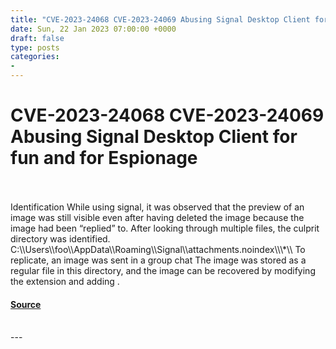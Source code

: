 ```yaml
---
title: "CVE-2023-24068 CVE-2023-24069 Abusing Signal Desktop Client for fun and for Espionage"
date: Sun, 22 Jan 2023 07:00:00 +0000
draft: false
type: posts
categories: 
- 
---
```

# CVE-2023-24068 CVE-2023-24069 Abusing Signal Desktop Client for fun and for Espionage

<br/>

<br/>
Identification While using signal, it was observed that the preview of an image was still visible even after having deleted the image because the image had been “replied” to. After looking through multiple files, the culprit directory was identified. C:\\Users\\foo\\AppData\\Roaming\\Signal\\attachments.noindex\\\*\\ To replicate, an image was sent in a group chat The image was stored as a regular file in this directory, and the image can be recovered by modifying the extension and adding .

#### [Source](https://johnjhacking.com/blog/cve-2023-24068-cve-2023-24069/)

<br/>
---
